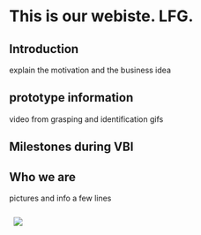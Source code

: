 # This is our webiste. LFG.


## Introduction
explain the motivation and the business idea

## prototype information
video from grasping and identification gifs

<style>
table, tr {border:hidden;}
td, th {border:hidden;}
</style>

<table style="border:hidden;cellspacing=0; cellpadding=0;">
  <tr>
    <th style="width:100%"></th>
    <th></th>
  </tr>

<tr>
    <td style = ""><img src="./assets/Highlycuttered.gif"/></td>
   
  </tr>


## Milestones during VBI


## Who we are
pictures and info a few lines

